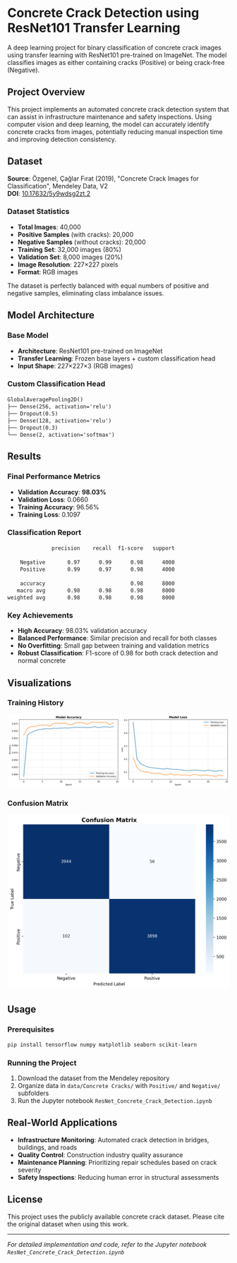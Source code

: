 # Concrete Crack Detection using ResNet101 Transfer Learning

A deep learning project for binary classification of concrete crack images using transfer learning with ResNet101 pre-trained on ImageNet. The model classifies images as either containing cracks (Positive) or being crack-free (Negative).

## Project Overview

This project implements an automated concrete crack detection system that can assist in infrastructure maintenance and safety inspections. Using computer vision and deep learning, the model can accurately identify concrete cracks from images, potentially reducing manual inspection time and improving detection consistency.

## Dataset

**Source**: Özgenel, Çağlar Fırat (2019), "Concrete Crack Images for Classification", Mendeley Data, V2  
**DOI**: [10.17632/5y9wdsg2zt.2](https://data.mendeley.com/datasets/5y9wdsg2zt/2)

### Dataset Statistics
- **Total Images**: 40,000
- **Positive Samples** (with cracks): 20,000
- **Negative Samples** (without cracks): 20,000
- **Training Set**: 32,000 images (80%)
- **Validation Set**: 8,000 images (20%)
- **Image Resolution**: 227×227 pixels
- **Format**: RGB images

The dataset is perfectly balanced with equal numbers of positive and negative samples, eliminating class imbalance issues.

## Model Architecture

### Base Model
- **Architecture**: ResNet101 pre-trained on ImageNet
- **Transfer Learning**: Frozen base layers + custom classification head
- **Input Shape**: 227×227×3 (RGB images)

### Custom Classification Head
```
GlobalAveragePooling2D()
├── Dense(256, activation='relu')
├── Dropout(0.5)
├── Dense(128, activation='relu')
├── Dropout(0.3)
└── Dense(2, activation='softmax') 
```

## Results

### Final Performance Metrics
- **Validation Accuracy**: **98.03%**
- **Validation Loss**: 0.0660
- **Training Accuracy**: 96.56%
- **Training Loss**: 0.1097

### Classification Report
```
              precision    recall  f1-score   support

    Negative       0.97      0.99      0.98      4000
    Positive       0.99      0.97      0.98      4000

    accuracy                           0.98      8000
   macro avg       0.98      0.98      0.98      8000
weighted avg       0.98      0.98      0.98      8000
```

### Key Achievements
- **High Accuracy**: 98.03% validation accuracy
- **Balanced Performance**: Similar precision and recall for both classes
- **No Overfitting**: Small gap between training and validation metrics
- **Robust Classification**: F1-score of 0.98 for both crack detection and normal concrete

## Visualizations

### Training History

![Training History](training_history.png)

### Confusion Matrix

![Confusion Matrix](confusion_matrix.png)

## Usage

### Prerequisites
```bash
pip install tensorflow numpy matplotlib seaborn scikit-learn
```

### Running the Project
1. Download the dataset from the Mendeley repository
2. Organize data in `data/Concrete Cracks/` with `Positive/` and `Negative/` subfolders
3. Run the Jupyter notebook `ResNet_Concrete_Crack_Detection.ipynb`

## Real-World Applications

- **Infrastructure Monitoring**: Automated crack detection in bridges, buildings, and roads
- **Quality Control**: Construction industry quality assurance
- **Maintenance Planning**: Prioritizing repair schedules based on crack severity
- **Safety Inspections**: Reducing human error in structural assessments

## License

This project uses the publicly available concrete crack dataset. Please cite the original dataset when using this work.

---

*For detailed implementation and code, refer to the Jupyter notebook `ResNet_Concrete_Crack_Detection.ipynb`*
